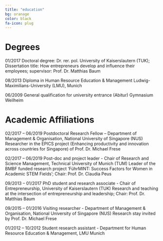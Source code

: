 ```yaml
---
title: "education"
bg: oranage
color: black
fa-icon: plug
---
```


# Degrees

01/2017	Doctoral degree: Dr. rer. pol.
University of Kaiserslautern (TUK); Dissertation title: How entrepreneurs develop and influence their employees; supervisor: Prof. Dr. Matthias Baum

08/2013		Diploma in Human Resource Education & Management
Ludwig-Maximilians-University (LMU), Munich

06/2009	General qualification for university entrance (Abitur)
Gymnasium Weilheim

# Academic Affiliations

02/2017 – 06/2019	Postdoctoral Research Fellow – Department of Management & Organisation, National University of Singapore (NUS)
Researcher in the EPICS project (Enhancing productivity and innovation across countries for Singapore) of Prof. Dr. Michael Frese

02/2017 – 06/2019	Post-doc and project leader - Chair of Research and Science Management, Technical University of Munich (TUM)
Leader of the BMBF funded research project ‘FührMINT: Success Factors for Women in Academic STEM Fields’; Chair: Prof. Dr. Claudia Peus	

09/2013 – 01/2017	PhD student and research associate - Chair of Entrepreneurship, University of Kaiserslautern (TUK)
Research and teaching at the intersection of entrepreneurship and leadership; Chair: Prof. Dr. Matthias Baum

09/2015 – 01/2016	Visiting researcher - Department of Management & Organisation, National University of Singapore (NUS)
Research stay invited by Prof. Dr. Michael Frese

01/2012 – 10/2012	Student research assistant - Department for Human Resource Education & Management, LMU Munich

